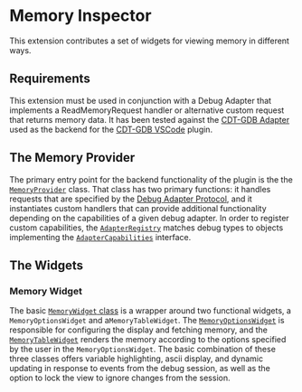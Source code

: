 # Memory Inspector

This extension contributes a set of widgets for viewing memory in different ways.

## Requirements

This extension must be used in conjunction with a Debug Adapter that implements a ReadMemoryRequest handler or alternative custom request that returns
memory data. It has been tested against the [CDT-GDB Adapter](https://github.com/eclipse-cdt/cdt-gdb-adapter) used as the backend for the 
[CDT-GDB VSCode](https://github.com/eclipse-cdt/cdt-gdb-vscode) plugin.

## The Memory Provider

The primary entry point for the backend functionality of the plugin is the the [`MemoryProvider`](./src/plugin/memory-provider.ts) class. That class
has two primary functions: it handles requests that are specified by the [Debug Adapter Protocol](https://microsoft.github.io/debug-adapter-protocol/),
and it instantiates custom handlers that can provide additional functionality depending on the capabilities of a given debug adapter. In order to
register custom capabilities, the [`AdapterRegistry`](./src/plugin/adapter-registry/adapter-registry.ts) matches debug types to objects implementing
the [`AdapterCapabilities`](./src/plugin/adapter-registry/adapter-capabilities.ts) interface.

## The Widgets

### Memory Widget

The basic [`MemoryWidget` class](./src/webview/components/memory-widget.ts) is a wrapper around two functional widgets, a `MemoryOptionsWidget` and
a`MemoryTableWidget`. The [`MemoryOptionsWidget`](./src/webview/components/options-widget.tsx) is responsible for configuring the display
and fetching memory, and the [`MemoryTableWidget`](./src/webview/components/table.tsx) renders the memory according to the options
specified by the user in the `MemoryOptionsWidget`. The basic combination of these three classes offers variable highlighting, ascii display, and
dynamic updating in response to events from the debug session, as well as the option to lock the view to ignore changes from the session.
